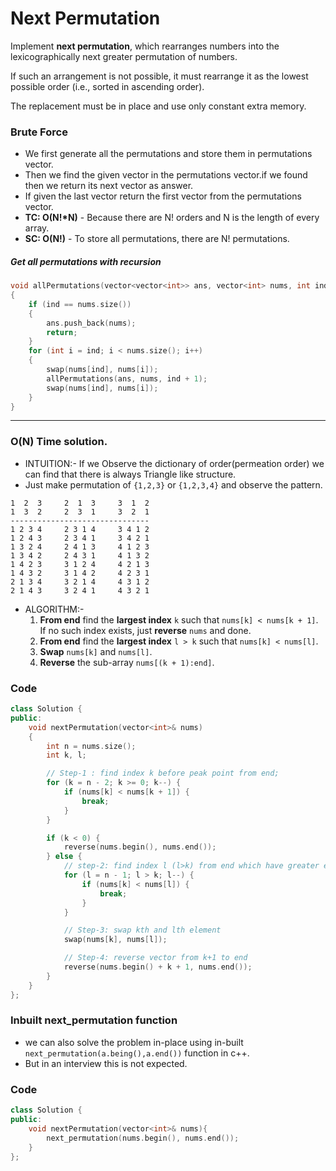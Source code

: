 # Next Permutation

Implement **next permutation**, which rearranges numbers into the lexicographically next greater permutation of numbers.

If such an arrangement is not possible, it must rearrange it as the lowest possible order (i.e., sorted in ascending order).

The replacement must be in place and use only constant extra memory.

### Brute Force

-   We first generate all the permutations and store them in permutations vector.
-   Then we find the given vector in the permutations vector.if we found then we return its next vector as answer.
-   If given the last vector return the first vector from the permutations vector.
-   **TC: O(N!\*N)** - Because there are N! orders and N is the length of every array.
-   **SC: O(N!)** - To store all permutations, there are N! permutations.

##### Get all permutations with recursion

```cpp
void allPermutations(vector<vector<int>> ans, vector<int> nums, int ind)
{
    if (ind == nums.size())
    {
        ans.push_back(nums);
        return;
    }
    for (int i = ind; i < nums.size(); i++)
    {
        swap(nums[ind], nums[i]);
        allPermutations(ans, nums, ind + 1);
        swap(nums[ind], nums[i]);
    }
}
```

---

### O(N) Time solution.

-   INTUITION:- If we Observe the dictionary of order(permeation order) we can find that there is always Triangle like structure.
-   Just make permutation of `{1,2,3}` or `{1,2,3,4}` and observe the pattern.

```
1  2  3     2  1  3     3  1  2
1  3  2     2  3  1     3  2  1
-------------------------------
1 2 3 4     2 3 1 4     3 4 1 2
1 2 4 3     2 3 4 1     3 4 2 1
1 3 2 4     2 4 1 3     4 1 2 3
1 3 4 2     2 4 3 1     4 1 3 2
1 4 2 3     3 1 2 4     4 2 1 3
1 4 3 2     3 1 4 2     4 2 3 1
2 1 3 4     3 2 1 4     4 3 1 2
2 1 4 3     3 2 4 1     4 3 2 1
```

-   ALGORITHM:-
    1. **From end** find the **largest index** `k` such that `nums[k] < nums[k + 1]`.
       If no such index exists, just **reverse** `nums` and done.
    2. **From end** find the **largest index** `l > k` such that `nums[k] < nums[l]`.
    3. **Swap** `nums[k]` and `nums[l]`.
    4. **Reverse** the sub-array `nums[(k + 1):end]`.

### Code

```cpp
class Solution {
public:
    void nextPermutation(vector<int>& nums)
    {
        int n = nums.size();
        int k, l;

        // Step-1 : find index k before peak point from end;
        for (k = n - 2; k >= 0; k--) {
            if (nums[k] < nums[k + 1]) {
                break;
            }
        }

        if (k < 0) {
            reverse(nums.begin(), nums.end());
        } else {
            // step-2: find index l (l>k) from end which have greater element than at index k;
            for (l = n - 1; l > k; l--) {
                if (nums[k] < nums[l]) {
                    break;
                }
            }

            // Step-3: swap kth and lth element
            swap(nums[k], nums[l]);

            // Step-4: reverse vector from k+1 to end
            reverse(nums.begin() + k + 1, nums.end());
        }
    }
};
```

### Inbuilt next_permutation function

-   we can also solve the problem in-place using in-built `next_permutation(a.being(),a.end())` function in c++.
-   But in an interview this is not expected.

### Code

```cpp
class Solution {
public:
    void nextPermutation(vector<int>& nums){
        next_permutation(nums.begin(), nums.end());
    }
};
```
